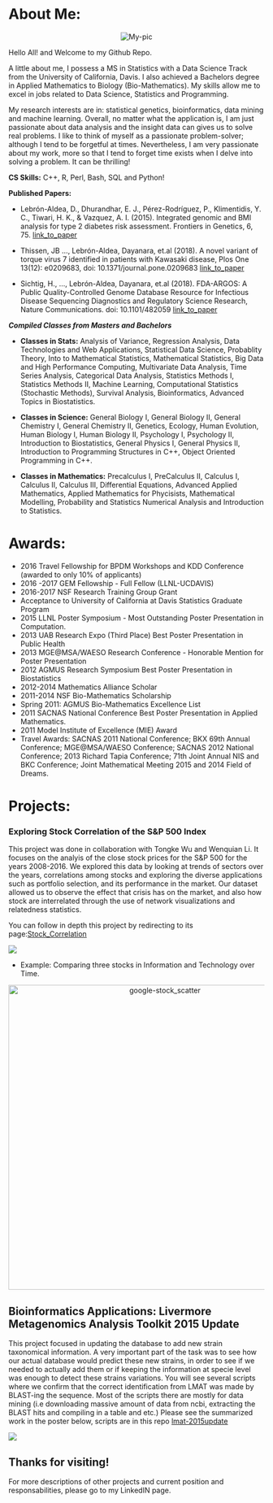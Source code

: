 
# About Me: 

<p align="center">
  <img src="https://www.gemfellowship.org/wp-content/uploads/2016/07/Lebron-Dayanara.jpg" alt="My-pic"/>
</p>

Hello All! and Welcome to my Github Repo.

A little about me, I possess a MS in Statistics with a Data Science Track from the University of California, Davis. I also achieved a Bachelors degree in Applied Mathematics to Biology (Bio-Mathematics).  My skills allow me to excel in jobs related to Data Science, Statistics and Programming. 

My research interests are in: statistical genetics, bioinformatics, data mining and machine learning.  Overall, no matter what the application is, I am just passionate about data analysis and the insight data can gives us to solve real problems.  I like to think of myself as a passionate problem-solver; although I tend to be forgetful at times.  Nevertheless, I am very passionate about my work, more so that I tend to forget time exists when I delve into solving a problem. It can be thrilling!

**CS Skills:** C++, R, Perl, Bash, SQL and Python! 

**Published Papers:**

- Lebrón-Aldea, D., Dhurandhar, E. J., Pérez-Rodríguez, P., Klimentidis, Y. C., Tiwari, H. K., & Vazquez, A. I. (2015). Integrated genomic and BMI analysis for type 2 diabetes risk assessment. Frontiers in Genetics, 6, 75. [link_to_paper]( http://doi.org/10.3389/fgene.2015.00075)

- Thissen, JB …, Lebrón-Aldea, Dayanara, et.al (2018). A novel variant of torque virus 7 identified in patients with Kawasaki disease, Plos One 13(12): e0209683, doi: 10.1371/journal.pone.0209683 [link_to_paper](https://journals.plos.org/plosone/article/file?id=10.1371/journal.pone.0209683&type=printable) 

- Sichtig, H., …, Lebrón-Aldea, Dayanara, et.al (2018). FDA-ARGOS: A Public Quality-Controlled Genome Database Resource for Infectious Disease Sequencing Diagnostics and Regulatory Science Research, Nature Communications. doi: 10.1101/482059 [link_to_paper](https://www.biorxiv.org/content/early/2018/11/29/482059?utm_source=Nature_website&utm_medium=Website_links&utm_content=SamZim-Nature-Nature_Comms-Multidisciplinary-Global&utm_campaign=NATCOMMS_AWA_NC-UNDER-CONSID)

***Compiled Classes from Masters and Bachelors*** 

- **Classes in Stats:**
Analysis of Variance, Regression Analysis, Data Technologies and Web Applications, Statistical Data Science, Probablity Theory, Into to Mathematical Statistics, Mathematical Statistics, Big Data and High Performance Computing, Multivariate Data Analysis, Time Series Analysis, Categorical Data Analysis, Statistics Methods I, Statistics Methods II, Machine Learning, Computational Statistics (Stochastic Methods), Survival Analysis, Bioinformatics, Advanced Topics in Biostatistics.

- **Classes in Science:** 
General Biology I, General Biology II, General Chemistry I, General Chemistry II, Genetics, Ecology, Human Evolution, Human Biology I, Human Biology II, Psychology I, Psychology II, Introduction to Biostatistics, General Physics I, General Physics II, Introduction to Programming Structures in C++, Object Oriented Programming in C++. 

- **Classes in Mathematics:**
Precalculus I, PreCalculus II, Calculus I, Calculus II, Calculus III, Differential Equations, Advanced Applied Mathematics, Applied Mathematics for Phycisists, Mathematical Modelling, Probability and Statistics Numerical Analysis and Introduction to Statistics.

# Awards:
- 2016 Travel Fellowship for BPDM Workshops and KDD Conference (awarded to only 10% of applicants)
- 2016 -2017 GEM Fellowship - Full Fellow (LLNL-UCDAVIS)
- 2016-2017 NSF Research Training Group Grant
- Acceptance to University of California at Davis Statistics Graduate Program
- 2015 LLNL Poster Symposium - Most Outstanding Poster Presentation in Computation.
- 2013 UAB Research Expo (Third Place) Best Poster Presentation in Public Health
- 2013 MGE@MSA/WAESO Research Conference - Honorable Mention for Poster Presentation
- 2012 AGMUS Research Symposium Best Poster Presentation in Biostatistics
- 2012-2014 Mathematics Alliance Scholar
- 2011-2014 NSF Bio-Mathematics Scholarship
- Spring 2011: AGMUS Bio-Mathematics Excellence List
- 2011 SACNAS National Conference Best Poster Presentation in Applied Mathematics.
- 2011 Model Institute of Excellence (MIE) Award
- Travel Awards: SACNAS 2011 National Conference; BKX 69th Annual Conference; MGE@MSA/WAESO
Conference; SACNAS 2012 National Conference; 2013 Richard Tapia Conference; 71th Joint Annual NIS and
BKC Conference; Joint Mathematical Meeting 2015 and 2014 Field of Dreams.


# Projects:
### **Exploring Stock Correlation of the S&P 500 Index** 
This project was done in collaboration with Tongke Wu and Wenquian Li.  It focuses on the analyis of the close stock prices for the S&P 500 for the years 2008-2016. We explored this data by looking at trends of sectors over the years, correlations among stocks and exploring the diverse applications such as portfolio selection, and its performance in the market.  Our dataset allowed us to observe the effect that crisis has on the market, and also how stock are interrelated through the use of network visualizations and relatedness statistics. 

You can follow in depth this project by redirecting to its page:[Stock_Correlation](https://verali0816.github.io/Stock-Correlation/)

![](dlebron12.github.io/corr_2010_s1.png)

- Example: Comparing three stocks in Information and Technology over Time. 
<div>
    <a href="https://plot.ly/~dayi1292/4/?share_key=Qo6vZYAS97BNerSYNPMJD9" target="_blank" title="google-stock_scatter" style="display: block; text-align: center;"><img src="https://plot.ly/~dayi1292/4.png?share_key=Qo6vZYAS97BNerSYNPMJD9" alt="google-stock_scatter" style="max-width: 100%;width: 600px;"  width="600" onerror="this.onerror=null;this.src='https://plot.ly/404.png';" /></a>
</div>



## Bioinformatics Applications: Livermore Metagenomics Analysis Toolkit 2015 Update

This project focused in updating the database to add new strain taxonomical information. A very important part of the task was to see how our actual database would predict these new strains, in order to see if we needed to actually add them or if keeping the information at specie level was enough to detect these strains variations.  You will see several scripts where we confirm that the correct identification from LMAT was made by BLAST-ing the sequence.  Most of the scripts there are mostly for data mining (i.e downloading massive amount of data from ncbi, extracting the BLAST hits and compiling in a table and etc.) Please see the summarized work in the poster below, scripts are in this repo [lmat-2015update](https://github.com/dlebron12/lmat-2015update)

![](https://github.com/dlebron12/dlebron12.github.io/blob/master/Poster_Expo2016.png)



## Thanks for visiting! 

For more descriptions of other projects and current position and responsabilities, please go to my LinkedIN page. 
              
